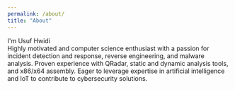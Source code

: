 ```yaml
---
permalink: /about/
title: "About"
---
```

I'm Usuf Hwidi <br>
Highly motivated and computer science enthusiast with a passion for incident detection and response, reverse engineering, and malware analysis. 
Proven experience with QRadar, static and dynamic analysis tools, and x86/x64 assembly. 
Eager to leverage expertise in artificial intelligence and IoT to contribute to cybersecurity solutions.
